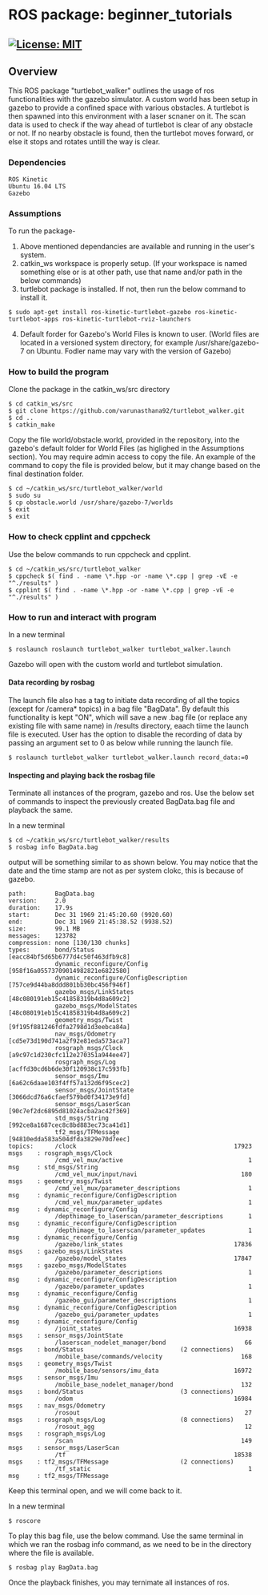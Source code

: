 # ROS package: beginner_tutorials
[![License: MIT](https://img.shields.io/badge/License-MIT-yellow.svg)](https://opensource.org/licenses/MIT)
---

## Overview
This ROS package "turtlebot_walker" outlines the usage of ros functionalities with the gazebo simulator. A custom world has been setup in gazebo to provide a confined space with various obstacles. A turtlebot is then spawned into this environment with a laser scnaner on it. The scan data is used to check if the way ahead of turtlebot is clear of any obstacle or not. If no nearby obstacle is found, then the turtlebot moves forward, or else it stops and rotates untill the way is clear.

### Dependencies
```
ROS Kinetic
Ubuntu 16.04 LTS
Gazebo
```

### Assumptions
To run the package-
1) Above mentioned dependancies are available and running in the user's system.
2) catkin_ws workspace is properly setup.
(If your workspace is named something else or is at other path, use that name and/or path in the below commands)
3) turtlebot package is installed. If not, then run the below command to install it.
```
$ sudo apt-get install ros-kinetic-turtlebot-gazebo ros-kinetic-turtlebot-apps ros-kinetic-turtlebot-rviz-launchers
```
4) Default forder for Gazebo's World Files is known to user. (World files are located in a versioned system directory, for example /usr/share/gazebo-7 on Ubuntu. Fodler name may vary with the version of Gazebo)
### How to build the program
Clone the package in the catkin_ws/src directory
```
$ cd catkin_ws/src
$ git clone https://github.com/varunasthana92/turtlebot_walker.git
$ cd ..
$ catkin_make
```
Copy the file world/obstacle.world, provided in the repository, into the gazebo's default folder for World Files (as higlighed in the Assumptions section). You may require admin access to copy the file. An example of the command to copy the file is provided below, but it may change based on the final destination folder.

```
$ cd ~/catkin_ws/src/turtlebot_walker/world
$ sudo su
$ cp obstacle.world /usr/share/gazebo-7/worlds
$ exit
$ exit
```

### How to check cpplint and cppcheck
Use the below commands to run cppcheck and cpplint.
```
$ cd ~/catkin_ws/src/turtlebot_walker
$ cppcheck $( find . -name \*.hpp -or -name \*.cpp | grep -vE -e "^./results" )
$ cpplint $( find . -name \*.hpp -or -name \*.cpp | grep -vE -e "^./results" )
```
### How to run and interact with program
In a new terminal
```
$ roslaunch roslaunch turtlebot_walker turtlebot_walker.launch
```
Gazebo will open with the custom world and turtlebot simulation.

#### Data recording by rosbag
The launch file also has a tag to initiate data recording of all the topics (except for /camera* topics) in a bag file "BagData". By default this functionality is kept "ON", which will save a new .bag file (or replace any existing file with same name) in /results directory, eaach tiime the launch file is executed. User has the option to disable the recording of data by passing an argument set to 0 as below while running the launch file.

```
$ roslaunch turtlebot_walker turtlebot_walker.launch record_data:=0
```
#### Inspecting and playing back the rosbag file
Terminate all instances of the program, gazebo and ros. Use the below set of commands to inspect the previously created BagData.bag file and playback the same.

In a new terminal
```
$ cd ~/catkin_ws/src/turtlebot_walker/results
$ rosbag info BagData.bag
```
output will be something similar to as shown below. You may notice that the date and the time stamp are not as per system clokc, this is because of gazebo.
```
path:        BagData.bag
version:     2.0
duration:    17.9s
start:       Dec 31 1969 21:45:20.60 (9920.60)
end:         Dec 31 1969 21:45:38.52 (9938.52)
size:        99.1 MB
messages:    123782
compression: none [130/130 chunks]
types:       bond/Status                           [eacc84bf5d65b6777d4c50f463dfb9c8]
             dynamic_reconfigure/Config            [958f16a05573709014982821e6822580]
             dynamic_reconfigure/ConfigDescription [757ce9d44ba8ddd801bb30bc456f946f]
             gazebo_msgs/LinkStates                [48c080191eb15c41858319b4d8a609c2]
             gazebo_msgs/ModelStates               [48c080191eb15c41858319b4d8a609c2]
             geometry_msgs/Twist                   [9f195f881246fdfa2798d1d3eebca84a]
             nav_msgs/Odometry                     [cd5e73d190d741a2f92e81eda573aca7]
             rosgraph_msgs/Clock                   [a9c97c1d230cfc112e270351a944ee47]
             rosgraph_msgs/Log                     [acffd30cd6b6de30f120938c17c593fb]
             sensor_msgs/Imu                       [6a62c6daae103f4ff57a132d6f95cec2]
             sensor_msgs/JointState                [3066dcd76a6cfaef579bd0f34173e9fd]
             sensor_msgs/LaserScan                 [90c7ef2dc6895d81024acba2ac42f369]
             std_msgs/String                       [992ce8a1687cec8c8bd883ec73ca41d1]
             tf2_msgs/TFMessage                    [94810edda583a504dfda3829e70d7eec]
topics:      /clock                                            17923 msgs    : rosgraph_msgs/Clock 
             /cmd_vel_mux/active                                   1 msg     : std_msgs/String                      
             /cmd_vel_mux/input/navi                             180 msgs    : geometry_msgs/Twist                  
             /cmd_vel_mux/parameter_descriptions                   1 msg     : dynamic_reconfigure/ConfigDescription
             /cmd_vel_mux/parameter_updates                        1 msg     : dynamic_reconfigure/Config           
             /depthimage_to_laserscan/parameter_descriptions       1 msg     : dynamic_reconfigure/ConfigDescription
             /depthimage_to_laserscan/parameter_updates            1 msg     : dynamic_reconfigure/Config           
             /gazebo/link_states                               17836 msgs    : gazebo_msgs/LinkStates               
             /gazebo/model_states                              17847 msgs    : gazebo_msgs/ModelStates              
             /gazebo/parameter_descriptions                        1 msg     : dynamic_reconfigure/ConfigDescription
             /gazebo/parameter_updates                             1 msg     : dynamic_reconfigure/Config           
             /gazebo_gui/parameter_descriptions                    1 msg     : dynamic_reconfigure/ConfigDescription
             /gazebo_gui/parameter_updates                         1 msg     : dynamic_reconfigure/Config           
             /joint_states                                     16938 msgs    : sensor_msgs/JointState               
             /laserscan_nodelet_manager/bond                      66 msgs    : bond/Status                           (2 connections)
             /mobile_base/commands/velocity                      168 msgs    : geometry_msgs/Twist                  
             /mobile_base/sensors/imu_data                     16972 msgs    : sensor_msgs/Imu                      
             /mobile_base_nodelet_manager/bond                   132 msgs    : bond/Status                           (3 connections)
             /odom                                             16984 msgs    : nav_msgs/Odometry                    
             /rosout                                              27 msgs    : rosgraph_msgs/Log                     (8 connections)
             /rosout_agg                                          12 msgs    : rosgraph_msgs/Log                    
             /scan                                               149 msgs    : sensor_msgs/LaserScan                
             /tf                                               18538 msgs    : tf2_msgs/TFMessage                    (2 connections)
             /tf_static                                            1 msg     : tf2_msgs/TFMessage
```
Keep this terminal open, and we will come back to it.

In a new terminal
```
$ roscore
```
To play this bag file, use the below command.
Use the same terminal in which we ran the rosbag info command, as we need to be in the directory where the file is available.
```
$ rosbag play BagData.bag
```
Once the playback finishes, you may ternimate all instances of ros.

